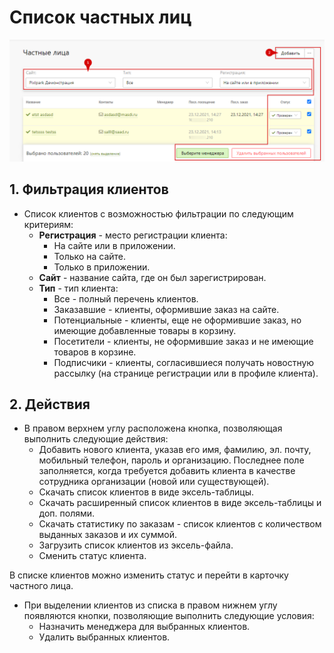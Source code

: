 # Список частных лиц
![](../_media/customer/customer01.png ':size=70%')

## 1. Фильтрация клиентов

* Список клиентов с возможностью фильтрации по следующим критериям:
    + **Регистрация** - место регистрации клиента:
        - На сайте или в приложении.
        - Только на сайте.
        - Только в приложении.
    + **Сайт** - название сайта, где он был зарегистрирован.
    + **Тип** - тип клиента:
        - Все - полный перечень клиентов.
        - Заказавшие - клиенты, оформившие заказ на сайте.
        - Потенциальные - клиенты, еще не оформившие заказ, но имеющие добавленные товары в корзину.
        - Посетители - клиенты, не оформившие заказ и не имеющие товаров в корзине.
        - Подписчики - клиенты, согласившиеся получать новостную рассылку (на странице регистрации или в профиле клиента).

## 2. Действия
* В правом верхнем углу расположена кнопка, позволяющая выполнить следующие действия:
    + Добавить нового клиента, указав его имя, фамилию, эл. почту, мобильный телефон, пароль и организацию. Последнее поле заполняется, когда требуется добавить клиента в качестве сотрудника организации (новой или существующей).
    + Скачать список клиентов в виде эксель-таблицы.
    + Скачать расширенный список клиентов в виде эксель-таблицы и доп. полями.
    + Скачать статистику по заказам - список клиентов с количеством выданных заказов и их суммой.
    + Загрузить список клиентов из эксель-файла.
    + Сменить статус клиента.

В списке клиентов можно изменить статус и перейти в карточку частного лица.

  * При выделении клиентов из списка в правом нижнем углу появляются кнопки, позволяющие выполнить следующие условия:
    + Назначить менеджера для выбранных клиентов.
    + Удалить выбранных клиентов.